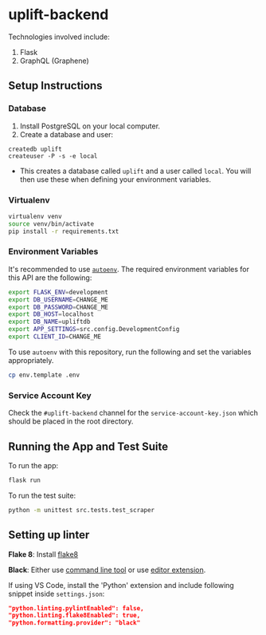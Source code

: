 # uplift-backend

Technologies involved include:
1. Flask
2. GraphQL (Graphene)

## Setup Instructions

### Database
1. Install PostgreSQL on your local computer.
2. Create a database and user:
```
createdb uplift
createuser -P -s -e local
```
- This creates a database called `uplift` and a user called `local`. You will then use these when defining your environment variables.

### Virtualenv

```bash
virtualenv venv
source venv/bin/activate
pip install -r requirements.txt
```

### Environment Variables
It's recommended to use [`autoenv`](https://github.com/kennethreitz/autoenv).
The required environment variables for this API are the following:

````bash
export FLASK_ENV=development
export DB_USERNAME=CHANGE_ME
export DB_PASSWORD=CHANGE_ME
export DB_HOST=localhost
export DB_NAME=upliftdb
export APP_SETTINGS=src.config.DevelopmentConfig
export CLIENT_ID=CHANGE_ME
````

To use `autoenv` with this repository, run the following and set the variables appropriately.

````bash
cp env.template .env
````

### Service Account Key
Check the `#uplift-backend` channel for the `service-account-key.json` which should be placed in the root directory.

## Running the App and Test Suite

To run the app:
````bash
flask run
````

To run the test suite:
````bash
python -m unittest src.tests.test_scraper
````

## Setting up linter
**Flake 8**: Install [flake8](http://flake8.pycqa.org/en/latest/)

**Black**: Either use [command line tool](https://black.readthedocs.io/en/stable/installation_and_usage.html) or use [editor extension](https://black.readthedocs.io/en/stable/editor_integration.html). 

If using VS Code, install the 'Python' extension and include following snippet inside `settings.json`:
```  json
"python.linting.pylintEnabled": false,
"python.linting.flake8Enabled": true,
"python.formatting.provider": "black"
 ```